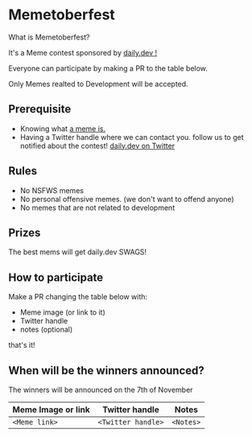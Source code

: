 # Memetoberfest

What is Memetoberfest?

It's a Meme contest sponsored by [daily.dev !](https://daily.dev)

Everyone can participate by making a PR to the table below.

Only Memes realted to Development will be accepted.

## Prerequisite

- Knowing what [a meme is.](https://en.wikipedia.org/wiki/Internet_meme)
- Having a Twitter handle where we can contact you. follow us to get notified about the contest! [daily.dev on Twitter](https://twitter.com/dailydotdev)

## Rules

- No NSFWS memes
- No personal offensive memes. (we don't want to offend anyone)
- No memes that are not related to development

## Prizes

The best mems will get daily.dev SWAGS!

## How to participate

Make a PR changing the table below with:
- Meme image (or link to it)
- Twitter handle
- notes (optional)

that's it! 

## When will be the winners announced?

The winners will be announced on the 7th of November


Meme Image or link  | Twitter handle | Notes |
| --- | --- | --- |
| `<Meme link>` | `<Twitter handle>` | `<Notes>` |

